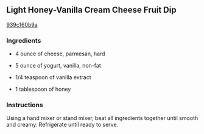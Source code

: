 ## Light Honey-Vanilla Cream Cheese Fruit Dip

[939c160b9a](http://tastykitchen.com/recipes/appetizers-and-snacks/light-honey-vanilla-cream-cheese-fruit-dip/)

### Ingredients

 - 4 ounce of cheese, parmesan, hard

 - 5 ounce of yogurt, vanilla, non-fat

 - 1/4 teaspoon of vanilla extract

 - 1 tablespoon of honey

### Instructions

Using a hand mixer or stand mixer, beat all ingredients together until smooth and creamy. Refrigerate until ready to serve.